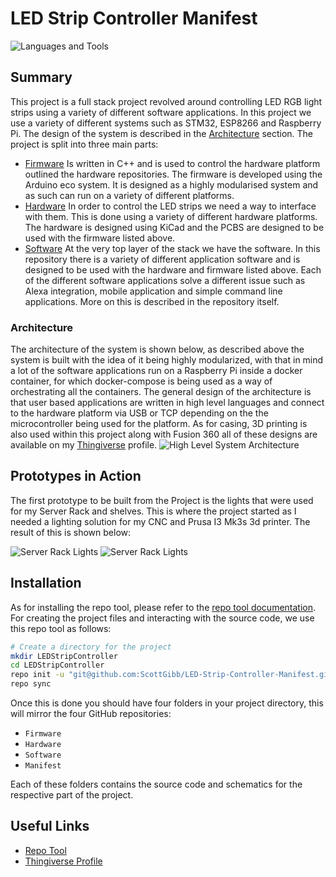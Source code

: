 # LED Strip Controller Manifest

![Languages and Tools](docs/Languages_and_Tools.png)
## Summary


This project is a full stack project revolved around controlling LED RGB light strips using a variety of different software applications. In this project we use a variety of different systems such as STM32, ESP8266 and Raspberry Pi. The design of the system is described in the [Architecture](#architecture) section. The project is split into three main parts:

- [Firmware](https://github.com/ScottGibb/LED-Strip-Controller-Firmware) Is written in C++ and is used to control the hardware platform outlined the hardware repositories. The firmware is developed using the Arduino eco system. It is designed as a highly modularised system and as such can run on a variety of different platforms.
- [Hardware](https://github.com/ScottGibb/LED-Strip-Controller-Hardware) In order to control the LED strips we need a way to interface with them. This is done using a variety of different hardware platforms. The hardware is designed using KiCad and the PCBS are designed to be used with the firmware listed above.
- [Software](https://github.com/ScottGibb/LED-Strip-Controller-Software) At the very top layer of the stack we have the software. In this repository there is a variety of different application software and is designed to be used with the hardware and firmware listed above. Each of the different software applications solve a different issue such as Alexa integration, mobile application and simple command line applications. More on this is described in the repository itself.

### Architecture

The architecture of the system is shown below, as described above the  system is built with the idea of it being highly modularized, with that in mind a lot of the software applications run on a Raspberry Pi inside a docker container, for which docker-compose is being used as a way of orchestrating all the containers. The general design of the architecture is that user based applications are written in high level languages and connect to the hardware platform via USB or TCP depending on the the microcontroller being used for the platform. As for casing, 3D printing is also used within this project along with Fusion 360 all of these designs are available on my [Thingiverse](https://www.thingiverse.com/scottgibb/designs) profile.
![High Level System Architecture](docs/High_Level_System_Diagram.png)

## Prototypes in Action

The first prototype to be built from the Project is the lights that were used for my Server Rack and shelves. This is where the project started as I needed a lighting solution for my CNC and Prusa I3 Mk3s 3d printer. The result of this is shown below:

![Server Rack Lights](docs/Server_Rack_Lights.jpg)
![Server Rack Lights](docs/Server_Rack_Lights_Mulit_Coloured.jpg)

## Installation 

As for installing the repo tool, please refer to the [repo tool documentation](https://gerrit.googlesource.com/git-repo/+/master/README.md#download-repo). For creating the project files and interacting with the source code, we use this repo tool as follows:
```bash
# Create a directory for the project
mkdir LEDStripController
cd LEDStripController
repo init -u "git@github.com:ScottGibb/LED-Strip-Controller-Manifest.git"
repo sync
```

Once this is done you should have four folders in your project directory, this will mirror the four GitHub repositories:
- `Firmware`
- `Hardware`
- `Software`
- `Manifest`

Each of these folders contains the source code and schematics for the respective part of the project.

## Useful Links

- [Repo Tool](https://gerrit.googlesource.com/git-repo)
- [Thingiverse Profile](https://www.thingiverse.com/scottgibb/designs)
